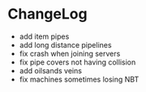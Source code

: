 # ChangeLog

* add item pipes
* add long distance pipelines
* fix crash when joining servers
* fix pipe covers not having collision
* add oilsands veins
* fix machines sometimes losing NBT
